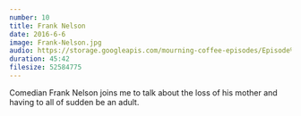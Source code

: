 ```yaml
---
number: 10
title: Frank Nelson
date: 2016-6-6
image: Frank-Nelson.jpg
audio: https://storage.googleapis.com/mourning-coffee-episodes/Episode%209%20-%20Frank%20Nelson%20Release.mp3
duration: 45:42
filesize: 52584775
---
```


Comedian Frank Nelson joins me to talk about the loss of his mother and having to all of sudden be an adult. 
